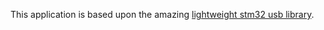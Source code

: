 This application is based upon the amazing [lightweight stm32 usb library](https://github.com/dmitrystu/libusb_stm32).